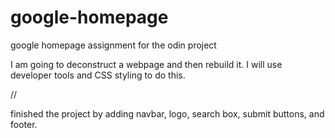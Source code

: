 # google-homepage
google homepage assignment for the odin project

I am going to deconstruct a webpage and then rebuild it. I will use developer
tools and CSS styling to do this.

//

finished the project by adding navbar, logo, search box, submit buttons,
and footer.

